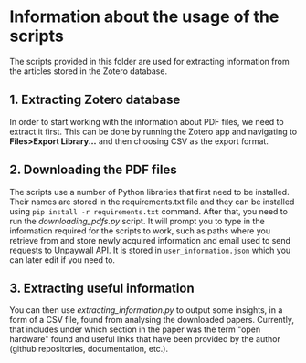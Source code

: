 # Information about the usage of the scripts

The scripts provided in this folder are used for extracting information from the articles stored in the Zotero database.

## 1. Extracting Zotero database

In order to start working with the information about PDF files, we need to extract it first. This can be done by running the Zotero app and navigating to __Files>Export Library...__ and then choosing CSV as the export format.

## 2. Downloading the PDF files

The scripts use a number of Python libraries that first need to be installed. Their names are stored in the requirements.txt file and they can be installed using `pip install -r requirements.txt` command. After that, you need to run the *downloading_pdfs.py* script. It will prompt you to type in the information required for the scripts to work, such as paths where you retrieve from and store newly acquired information and email used to send requests to Unpaywall API. It is stored in `user_information.json` which you can later edit if you need to.

## 3. Extracting useful information

You can then use *extracting_information.py* to output some insights, in a form of a CSV file, found from analysing the downloaded papers. Currently, that includes under which section in the paper was the term "open hardware" found and useful links that have been provided by the author (github repositories, documentation, etc.).
